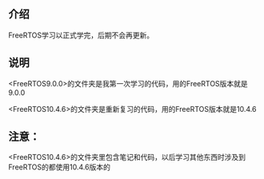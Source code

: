 ## 介绍

FreeRTOS学习以正式学完，后期不会再更新。



## 说明 

<FreeRTOS9.0.0>的文件夹是我第一次学习的代码，用的FreeRTOS版本就是9.0.0

<FreeRTOS10.4.6>的文件夹是重新复习的代码，用的FreeRTOS版本就是10.4.6



## 注意：

<FreeRTOS10.4.6>的文件夹里包含笔记和代码，以后学习其他东西时涉及到FreeRTOS的都使用10.4.6版本的